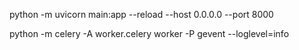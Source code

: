 python -m uvicorn main:app --reload --host 0.0.0.0 --port 8000

python -m celery -A worker.celery worker -P gevent --loglevel=info